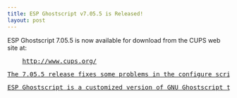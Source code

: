 ```yaml
---
title: ESP Ghostscript v7.05.5 is Released!
layout: post
---
```


<P>ESP Ghostscript 7.05.5 is now available for download from the CUPS web site at:<PRE>    <A HREF="http://www.cups.org/">http://www.cups.org/<P>The 7.05.5 release fixes some problems in the configure script, makes several drivers more portable, and updates several drivers including the CUPS, Deskjet, and Lexmark drivers.<P>ESP Ghostscript is a customized version of GNU Ghostscript that includes an enhanced autoconf-based configuration script, the CUPS raster driver to support CUPS raster printer drivers, and additional patches and drivers from various Linux distributors.ESP Ghostscript is provided under the GNU General PublicLicense.
